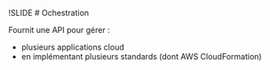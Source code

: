 !SLIDE
# Ochestration 

Fournit une API pour gérer :

* plusieurs applications cloud
* en implémentant plusieurs standards (dont AWS CloudFormation)
